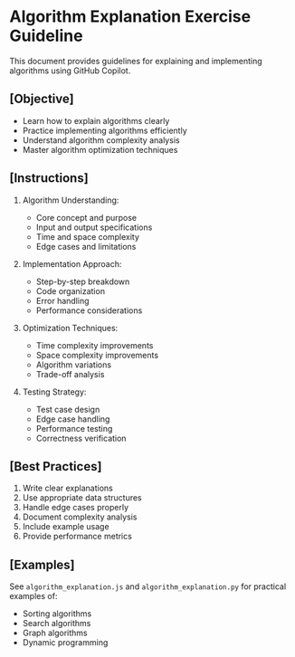 # Algorithm Explanation Exercise Guideline

This document provides guidelines for explaining and implementing algorithms using GitHub Copilot.

## [Objective]

- Learn how to explain algorithms clearly
- Practice implementing algorithms efficiently
- Understand algorithm complexity analysis
- Master algorithm optimization techniques

## [Instructions]

1. Algorithm Understanding:

   - Core concept and purpose
   - Input and output specifications
   - Time and space complexity
   - Edge cases and limitations

2. Implementation Approach:

   - Step-by-step breakdown
   - Code organization
   - Error handling
   - Performance considerations

3. Optimization Techniques:

   - Time complexity improvements
   - Space complexity improvements
   - Algorithm variations
   - Trade-off analysis

4. Testing Strategy:
   - Test case design
   - Edge case handling
   - Performance testing
   - Correctness verification

## [Best Practices]

1. Write clear explanations
2. Use appropriate data structures
3. Handle edge cases properly
4. Document complexity analysis
5. Include example usage
6. Provide performance metrics

## [Examples]

See `algorithm_explanation.js` and `algorithm_explanation.py` for practical examples of:

- Sorting algorithms
- Search algorithms
- Graph algorithms
- Dynamic programming
